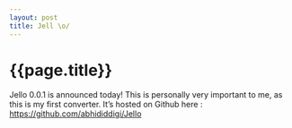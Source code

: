 ```yaml
---
layout: post
title: Jell \o/
--- 
```




 {{page.title}}
======================================================




<p>Jello 0.0.1 is announced today! This is personally very important to me, as this is my first converter. It&#8217;s hosted on Github here&#160;: <a href="https://github.com/abhididdigi/Jello">https://github.com/abhididdigi/Jello</a></p>